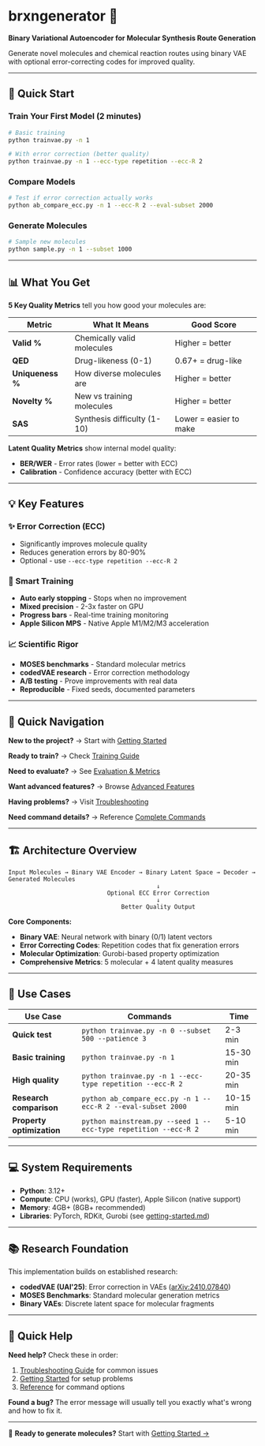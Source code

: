 # brxngenerator 🧬

**Binary Variational Autoencoder for Molecular Synthesis Route Generation**

Generate novel molecules and chemical reaction routes using binary VAE with optional error-correcting codes for improved quality.

---

## 🚀 Quick Start

### Train Your First Model (2 minutes)
```bash
# Basic training
python trainvae.py -n 1

# With error correction (better quality) 
python trainvae.py -n 1 --ecc-type repetition --ecc-R 2
```

### Compare Models
```bash
# Test if error correction actually works
python ab_compare_ecc.py -n 1 --ecc-R 2 --eval-subset 2000
```

### Generate Molecules
```bash
# Sample new molecules
python sample.py -n 1 --subset 1000
```

---

## 📊 What You Get

**5 Key Quality Metrics** tell you how good your molecules are:

| Metric | What It Means | Good Score |
|--------|---------------|------------|
| **Valid %** | Chemically valid molecules | Higher = better |
| **QED** | Drug-likeness (0-1) | 0.67+ = drug-like |
| **Uniqueness %** | How diverse molecules are | Higher = better |
| **Novelty %** | New vs training molecules | Higher = better |
| **SAS** | Synthesis difficulty (1-10) | Lower = easier to make |

**Latent Quality Metrics** show internal model quality:
- **BER/WER** - Error rates (lower = better with ECC)
- **Calibration** - Confidence accuracy (better with ECC)

---

## 💡 Key Features

### ✨ Error Correction (ECC)
- Significantly improves molecule quality
- Reduces generation errors by 80-90%
- Optional - use `--ecc-type repetition --ecc-R 2`

### 🎯 Smart Training
- **Auto early stopping** - Stops when no improvement
- **Mixed precision** - 2-3x faster on GPU
- **Progress bars** - Real-time training monitoring
- **Apple Silicon MPS** - Native Apple M1/M2/M3 acceleration

### 📈 Scientific Rigor
- **MOSES benchmarks** - Standard molecular metrics
- **codedVAE research** - Error correction methodology
- **A/B testing** - Prove improvements with real data
- **Reproducible** - Fixed seeds, documented parameters

---

## 📁 Quick Navigation

**New to the project?** → Start with [Getting Started](getting-started.md)

**Ready to train?** → Check [Training Guide](training.md)

**Need to evaluate?** → See [Evaluation & Metrics](evaluation.md)

**Want advanced features?** → Browse [Advanced Features](advanced-features.md)

**Having problems?** → Visit [Troubleshooting](troubleshooting.md)

**Need command details?** → Reference [Complete Commands](reference.md)

---

## 🏗 Architecture Overview

```
Input Molecules → Binary VAE Encoder → Binary Latent Space → Decoder → Generated Molecules
                                          ↓
                            Optional ECC Error Correction
                                          ↓
                                Better Quality Output
```

**Core Components:**
- **Binary VAE**: Neural network with binary (0/1) latent vectors
- **Error Correcting Codes**: Repetition codes that fix generation errors  
- **Molecular Optimization**: Gurobi-based property optimization
- **Comprehensive Metrics**: 5 molecular + 4 latent quality measures

---

## 🎯 Use Cases

| Use Case | Commands | Time |
|----------|----------|------|
| **Quick test** | `python trainvae.py -n 0 --subset 500 --patience 3` | 2-3 min |
| **Basic training** | `python trainvae.py -n 1` | 15-30 min |
| **High quality** | `python trainvae.py -n 1 --ecc-type repetition --ecc-R 2` | 20-35 min |
| **Research comparison** | `python ab_compare_ecc.py -n 1 --ecc-R 2 --eval-subset 2000` | 10-15 min |
| **Property optimization** | `python mainstream.py --seed 1 --ecc-type repetition --ecc-R 2` | 5-10 min |

---

## 💻 System Requirements

- **Python**: 3.12+
- **Compute**: CPU (works), GPU (faster), Apple Silicon (native support)
- **Memory**: 4GB+ (8GB+ recommended)
- **Libraries**: PyTorch, RDKit, Gurobi (see [getting-started.md](getting-started.md))

---

## 📚 Research Foundation

This implementation builds on established research:
- **codedVAE (UAI'25)**: Error correction in VAEs ([arXiv:2410.07840](https://arxiv.org/abs/2410.07840))
- **MOSES Benchmarks**: Standard molecular generation metrics
- **Binary VAEs**: Discrete latent space for molecular fragments

---

## 🤝 Quick Help

**Need help?** Check these in order:
1. [Troubleshooting Guide](troubleshooting.md) for common issues
2. [Getting Started](getting-started.md) for setup problems  
3. [Reference](reference.md) for command options

**Found a bug?** The error message will usually tell you exactly what's wrong and how to fix it.

---

🎉 **Ready to generate molecules?** Start with [Getting Started →](getting-started.md)